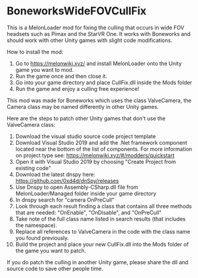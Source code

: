# BoneworksWideFOVCullFix
This is a MelonLoader mod for fixing the culling that occurs in wide FOV headsets such as Pimax and the StarVR One. It works with Boneworks and should work with other Unity games with slight code modifications.

How to install the mod: 
1. Go to https://melonwiki.xyz/ and install MelonLoader onto the Unity game you want to mod. 
2. Run the game once and then close it. 
3. Go into your game directory and place CullFix.dll inside the Mods folder
4. Run the game and enjoy a culling free experience! 

This mod was made for Boneworks which uses the class ValveCamera, the Camera class may be named differently in other Unity games.

Here are the steps to patch other Unity games that don't use the ValveCamera class: 
1. Download the visual studio source code project template
2. Download Visual Studio 2019 and add the .Net framework component located near the bottom of the list of components. For more information on project type see: https://melonwiki.xyz/#/modders/quickstart
3. Open it with Visual Studio 2019 by choosing "Create Project from existing code"
4. Download the latest dnspy here: https://github.com/0xd4d/dnSpy/releases
5. Use Dnspy to open Assembly-CSharp.dll file from MelonLoader/Managed folder inside your game directory
6. In dnspy search for "camera OnPreCull" 
7. Look through each result finding a class that contains all three methods that are needed: "OnEnable", "OnDisable", and "OnPreCull" 
8. Take note of the full class name listed in search results (that includes the namespace). 
9. Replace all references to ValveCamera in the code with the class name you found previously. 
10. Build the project and place your new CullFix.dll into the Mods folder of the game you want to patch.

If you do patch the culling in another Unity game, please share the dll and source code to save other people time.
